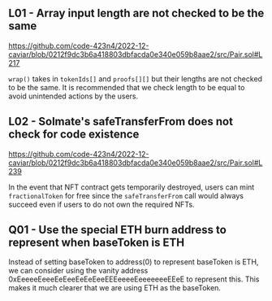 ## L01 - Array input length are not checked to be the same

https://github.com/code-423n4/2022-12-caviar/blob/0212f9dc3b6a418803dbfacda0e340e059b8aae2/src/Pair.sol#L217

`wrap()` takes in `tokenIds[]` and `proofs[][]` but their lengths are not checked to be the same. It is recommended that we check length to be equal to avoid unintended actions by the users. 

## L02 - Solmate's safeTransferFrom does not check for code existence

https://github.com/code-423n4/2022-12-caviar/blob/0212f9dc3b6a418803dbfacda0e340e059b8aae2/src/Pair.sol#L239

In the event that NFT contract gets temporarily destroyed, users can mint `fractionalToken` for free since the `safeTransferFrom` call would always succeed even if users to do not own the required NFTs.

## Q01 - Use the special ETH burn address to represent when baseToken is ETH

Instead of setting baseToken to address(0) to represent baseToken is ETH, we can consider using the vanity address 0xEeeeeEeeeEeEeeEeEeEeeEEEeeeeEeeeeeeeEEeE to represent this. This makes it much clearer that we are using ETH as the baseToken.